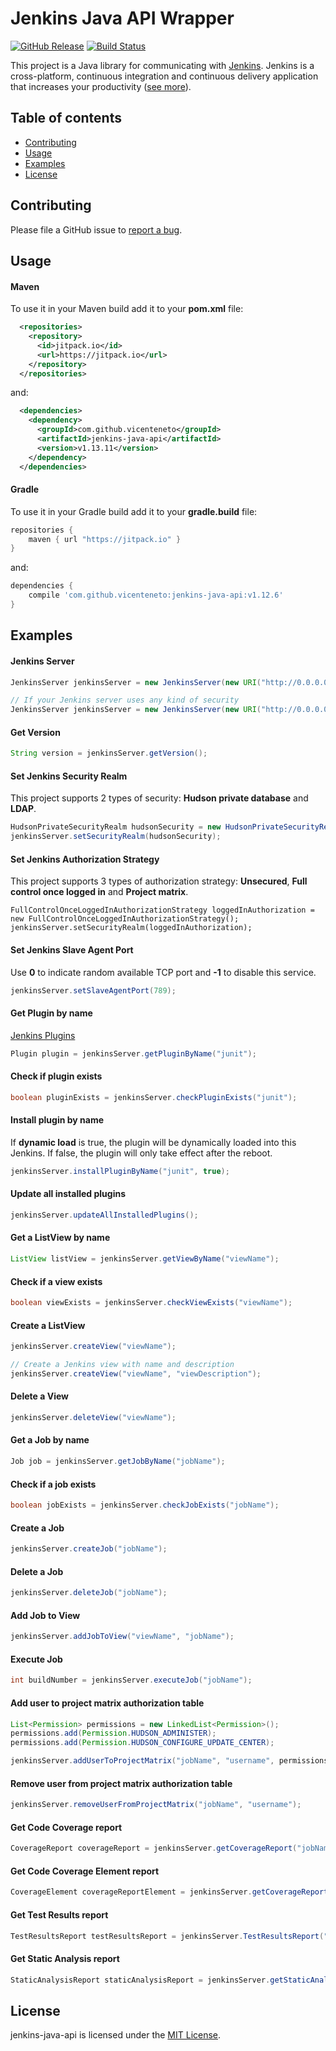 # Jenkins Java API Wrapper

[![GitHub Release](https://img.shields.io/github/release/vicenteneto/jenkins-java-api.svg)](https://github.com/vicenteneto/jenkins-java-api/releases)
[![Build Status](https://img.shields.io/travis/vicenteneto/jenkins-java-api/master.svg)](https://travis-ci.org/vicenteneto/jenkins-java-api)

This project is a Java library for communicating with [Jenkins](https://github.com/jenkinsci/jenkins/). Jenkins is a cross-platform, continuous integration and continuous delivery application that increases your productivity ([see more](https://wiki.jenkins-ci.org/display/JENKINS/Meet+Jenkins)).

## Table of contents

* [Contributing](#contributing)
* [Usage](#usage)
* [Examples](#examples)
* [License](#license)

## Contributing

Please file a GitHub issue to [report a bug](https://github.com/vicenteneto/jenkins-java-api/issues).

## Usage

#### Maven
To use it in your Maven build add it to your **pom.xml** file:
```xml
  <repositories>
    <repository>
      <id>jitpack.io</id>
      <url>https://jitpack.io</url>
    </repository>
  </repositories>
```
and:
```xml
  <dependencies>
    <dependency>
      <groupId>com.github.vicenteneto</groupId>
      <artifactId>jenkins-java-api</artifactId>
      <version>v1.13.11</version>
    </dependency>
  </dependencies>
```

#### Gradle
To use it in your Gradle build add it to your **gradle.build** file:
```gradle
repositories {
    maven { url "https://jitpack.io" }
}
```
and:
```gradle
dependencies {
    compile 'com.github.vicenteneto:jenkins-java-api:v1.12.6'
}
```

## Examples

#### Jenkins Server
```java
JenkinsServer jenkinsServer = new JenkinsServer(new URI("http://0.0.0.0/jenkins"));

// If your Jenkins server uses any kind of security
JenkinsServer jenkinsServer = new JenkinsServer(new URI("http://0.0.0.0/jenkins"), "username", "password");
```

#### Get Version
```java
String version = jenkinsServer.getVersion();
```

#### Set Jenkins Security Realm
This project supports 2 types of security: **Hudson private database** and **LDAP**.
```java
HudsonPrivateSecurityRealm hudsonSecurity = new HudsonPrivateSecurityRealm(true);
jenkinsServer.setSecurityRealm(hudsonSecurity);
```

#### Set Jenkins Authorization Strategy
This project supports 3 types of authorization strategy: **Unsecured**, **Full control once logged in** and **Project matrix**.
```javainstallPluginByName
FullControlOnceLoggedInAuthorizationStrategy loggedInAuthorization = new FullControlOnceLoggedInAuthorizationStrategy();
jenkinsServer.setSecurityRealm(loggedInAuthorization);
```

#### Set Jenkins Slave Agent Port
Use **0** to indicate random available TCP port and **-1** to disable this service.
```java
jenkinsServer.setSlaveAgentPort(789);
```

#### Get Plugin by name
[Jenkins Plugins](https://wiki.jenkins-ci.org/display/JENKINS/Plugins)
```java
Plugin plugin = jenkinsServer.getPluginByName("junit");
```

#### Check if plugin exists
```java
boolean pluginExists = jenkinsServer.checkPluginExists("junit");
```

#### Install plugin by name
If **dynamic load** is true, the plugin will be dynamically loaded into this Jenkins. If false, the plugin will only take effect after the reboot.
```java
jenkinsServer.installPluginByName("junit", true);
```

#### Update all installed plugins
```java
jenkinsServer.updateAllInstalledPlugins();
```

#### Get a ListView by name
```java
ListView listView = jenkinsServer.getViewByName("viewName");
```

#### Check if a view exists
```java
boolean viewExists = jenkinsServer.checkViewExists("viewName");
```

#### Create a ListView
```java
jenkinsServer.createView("viewName");

// Create a Jenkins view with name and description
jenkinsServer.createView("viewName", "viewDescription");
```

#### Delete a View
```java
jenkinsServer.deleteView("viewName");
```

#### Get a Job by name
```java
Job job = jenkinsServer.getJobByName("jobName");
```

#### Check if a job exists
```java
boolean jobExists = jenkinsServer.checkJobExists("jobName");
```

#### Create a Job
```java
jenkinsServer.createJob("jobName");
```

#### Delete a Job
```java
jenkinsServer.deleteJob("jobName");
```

#### Add Job to View
```java
jenkinsServer.addJobToView("viewName", "jobName");
```

#### Execute Job
```java
int buildNumber = jenkinsServer.executeJob("jobName");
```

#### Add user to project matrix authorization table
```java
List<Permission> permissions = new LinkedList<Permission>();
permissions.add(Permission.HUDSON_ADMINISTER);
permissions.add(Permission.HUDSON_CONFIGURE_UPDATE_CENTER);

jenkinsServer.addUserToProjectMatrix("jobName", "username", permissions);
```

#### Remove user from project matrix authorization table
```java
jenkinsServer.removeUserFromProjectMatrix("jobName", "username");
```

#### Get Code Coverage report
```java
CoverageReport coverageReport = jenkinsServer.getCoverageReport("jobName", 1);
```

#### Get Code Coverage Element report
```java
CoverageElement coverageReportElement = jenkinsServer.getCoverageReportElement("jobName", 1, CoverageType.CONDITIONALS);
```

#### Get Test Results report
```java
TestResultsReport testResultsReport = jenkinsServer.TestResultsReport("jobName", 1);
```

#### Get Static Analysis report
```java
StaticAnalysisReport staticAnalysisReport = jenkinsServer.getStaticAnalysisReport("jobName", 1);
```

## License

jenkins-java-api is licensed under the [MIT License](http://opensource.org/licenses/MIT).